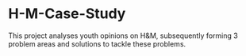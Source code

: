 # H-M-Case-Study
This project analyses youth opinions on H&amp;M, subsequently forming 3 problem areas and solutions to tackle these problems.
